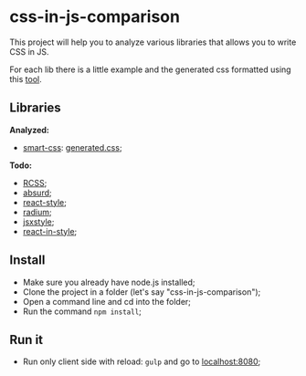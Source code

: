 # css-in-js-comparison

This project will help you to analyze various libraries that allows you to write CSS in JS.

For each lib there is a little example and the generated css formatted using this [tool](http://www.lonniebest.com/formatcss/).



## Libraries

**Analyzed:**

 - [smart-css](https://github.com/hackhat/smart-css): [generated.css](./src/client/smart-css/generated.css);


**Todo:**

 - [RCSS](https://github.com/chenglou/RCSS);
 - [absurd](https://github.com/krasimir/absurd);
 - [react-style](https://github.com/js-next/react-style);
 - [radium](https://github.com/FormidableLabs/radium);
 - [jsxstyle](https://github.com/petehunt/jsxstyle);
 - [react-in-style](https://github.com/ericwooley/react-in-style);



## Install

 - Make sure you already have node.js installed;
 - Clone the project in a folder (let's say "css-in-js-comparison");
 - Open a command line and cd into the folder;
 - Run the command `npm install`;



## Run it

 - Run only client side with reload: `gulp` and go to [localhost:8080](http://localhost:8080);
